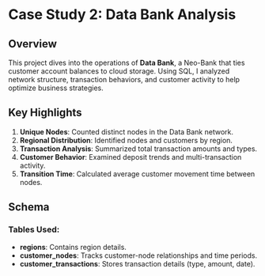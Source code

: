 # Case Study 2: Data Bank Analysis  

## Overview  
This project dives into the operations of **Data Bank**, a Neo-Bank that ties customer account balances to cloud storage. Using SQL, I analyzed network structure, transaction behaviors, and customer activity to help optimize business strategies.  

## Key Highlights  
1. **Unique Nodes**: Counted distinct nodes in the Data Bank network.  
2. **Regional Distribution**: Identified nodes and customers by region.  
3. **Transaction Analysis**: Summarized total transaction amounts and types.  
4. **Customer Behavior**: Examined deposit trends and multi-transaction activity.  
5. **Transition Time**: Calculated average customer movement time between nodes.  

## Schema  
### Tables Used:  
- **regions**: Contains region details.  
- **customer_nodes**: Tracks customer-node relationships and time periods.  
- **customer_transactions**: Stores transaction details (type, amount, date). 
